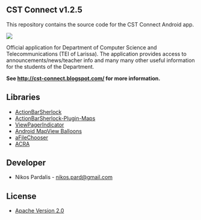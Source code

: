 ## CST Connect v1.2.5


This repository contains the source code for the CST Connect Android app.

<a href="https://play.google.com/store/apps/details?id=com.cst.connect" alt="Download from Google Play">
  <img src="http://www.android.com/images/brand/android_app_on_play_large.png">
</a>

Official application for Department of Computer Science and Telecommunications (TEI of Larissa).
The application provides access to announcements/news/teacher info and many many other useful information for the students of the Department. 

**See http://cst-connect.blogspot.com/ for more information.**


## Libraries

* [ActionBarSherlock](https://github.com/JakeWharton/ActionBarSherlock)
* [ActionBarSherlock-Plugin-Maps](https://github.com/JakeWharton/ActionBarSherlock-Plugin-Maps)
* [ViewPagerIndicator](https://github.com/JakeWharton/Android-ViewPagerIndicator)
* [Android MapView Balloons](https://github.com/jgilfelt/android-mapviewballoons)
* [aFileChooser](https://github.com/iPaulPro/aFileChooser)
* [ACRA](http://code.google.com/p/acra/)

## Developer

* Nikos Pardalis - <nikos.pard@gmail.com>

## License

* [Apache Version 2.0](http://www.apache.org/licenses/LICENSE-2.0.html)